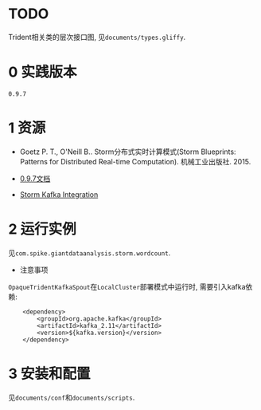 # TODO

Trident相关类的层次接口图, 见`documents/types.gliffy`.

# 0 实践版本

	0.9.7
	
# 1 资源

+ Goetz P. T., O'Neill B.. Storm分布式实时计算模式(Storm Blueprints: Patterns for Distributed Real-time Computation). 机械工业出版社. 2015.

+ [0.9.7文档](http://storm.apache.org/releases/0.9.7/index.html)

+ [Storm Kafka Integration](http://storm.apache.org/releases/0.9.7/storm-kafka.html)

# 2 运行实例

见`com.spike.giantdataanalysis.storm.wordcount`.


+ 注意事项

`OpaqueTridentKafkaSpout`在`LocalCluster`部署模式中运行时, 需要引入kafka依赖:

		<dependency>
			<groupId>org.apache.kafka</groupId>
			<artifactId>kafka_2.11</artifactId>
			<version>${kafka.version}</version>
		</dependency>


# 3 安装和配置

见`documents/conf`和`documents/scripts`.

